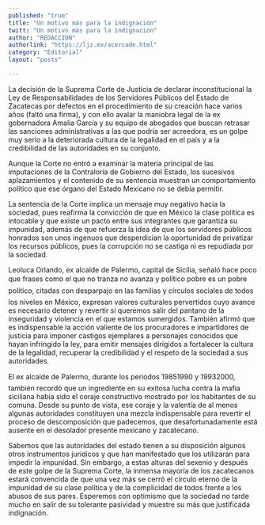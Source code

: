 ```yaml
---
published: "true"
title: "Un motivo más para la indignación"
twitt: "Un motivo más para la indignación"
author: "REDACCION"
authorlink: "https://ljz.mx/acercade.html"
category: "Editorial"
layout: "posts"

---
```



  La decisión de la Suprema Corte de Justicia de declarar inconstitucional la Ley de Responsabilidades de los Servidores Públicos del Estado de Zacatecas por defectos en el procedimiento de su creación hace varios años (faltó una firma), y con ello avalar la maniobra legal de la ex gobernadora Amalia García y su equipo de abogados que buscan retrasar las sanciones administrativas a las que podría ser acreedora, es un golpe muy serio a la deteriorada cultura de la legalidad en el país y a la credibilidad de las autoridades en su conjunto.



  Aunque la Corte no entró a examinar la materia principal de las imputaciones de la Contraloría de Gobierno del Estado, los sucesivos aplazamientos y el contenido de su sentencia muestran un comportamiento político que ese órgano del Estado Mexicano no se debía permitir.



  La sentencia de la Corte implica un mensaje muy negativo hacia la sociedad, pues reafirma la convicción de que en México la clase política es intocable y que existe un pacto entre sus integrantes que garantiza su impunidad, además de que refuerza la idea de que los servidores públicos honrados son unos ingenuos que desperdician la oportunidad de privatizar los recursos públicos, pues la corrupción no se castiga ni es repudiada por la sociedad.



  Leoluca Orlando, ex alcalde de Palermo, capital de Sicilia, señaló hace poco que frases como el que no tranza no avanza y político pobre es un pobre político, citadas con desparpajo en las familias y círculos sociales de todos los niveles en México, expresan valores culturales pervertidos cuyo avance es necesario detener y revertir si queremos salir del pantano de la inseguridad y violencia en el que estamos sumergidos. También afirmó que es indispensable la acción valiente de los procuradores e impartidores de justicia para imponer castigos ejemplares a personajes conocidos que hayan infringido la ley, para emitir mensajes dirigidos a fortalecer la cultura de la legalidad, recuperar la credibilidad y el respeto de la sociedad a sus autoridades.



  El ex alcalde de Palermo, durante los periodos 19851990 y 19932000, también recordó que un ingrediente en su exitosa lucha contra la mafia siciliana había sido el coraje constructivo mostrado por los habitantes de su comuna. Desde su punto de vista, ese coraje y la valentía de al menos algunas autoridades constituyen una mezcla indispensable para revertir el proceso de descomposición que padecemos, que desafortunadamente está ausente en el desolador presente mexicano y zacatecano.



  Sabemos que las autoridades del estado tienen a su disposición algunos otros instrumentos jurídicos y que han manifestado que los utilizarán para impedir la impunidad. Sin embargo, a estas alturas del sexenio y después de este golpe de la Suprema Corte, la inmensa mayoría de los zacatecanos estará convencida de que una vez más se cerró el círculo eterno de la impunidad de su clase política y de la complicidad de todos frente a los abusos de sus pares. Esperemos con optimismo que la sociedad no tarde mucho en salir de su tolerante pasividad y muestre su más que justificada indignación.

